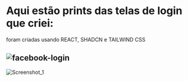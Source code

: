<h1>Aqui estão prints das telas de login que criei:</h1>
<p>foram criadas usando REACT, SHADCN e TAILWIND CSS</p>

![facebook-login](https://github.com/Luiz-HQ/Login-Interface/assets/127171558/ce037ce9-f49b-47dc-be46-543092613c37)
-----------------------------------------------------------------------------------------------------------------------
![Screenshot_1](https://github.com/Luiz-HQ/Login-Interface/assets/127171558/b981b1e9-fbd8-4450-9edf-fd9e42397031)
